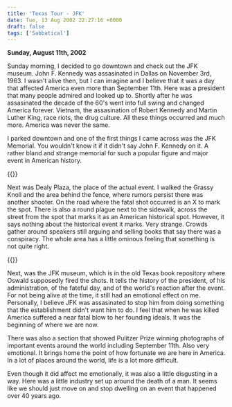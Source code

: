 ```yaml
---
title: 'Texas Tour - JFK'
date: Tue, 13 Aug 2002 22:27:16 +0000
draft: false
tags: ['Sabbatical']
---
```


**Sunday, August 11th, 2002** 

Sunday morning, I decided to go downtown and check out the JFK museum. John F. Kennedy was assasinated in Dallas on November 3rd, 1963. I wasn't alive then, but I can imagine and I believe that it was a day that affected America even more than September 11th. Here was a president that many people admired and looked up to. Shortly after he was assasinated the decade of the 60's went into full swing and changed America forever. Vietnam, the assasination of Robert Kennedy and Martin Luther King, race riots, the drug culture. All these things occurred and much more. America was never the same. 

I parked downtown and one of the first things I came across was the JFK Memorial. You wouldn't know it if it didn't say John F. Kennedy on it. A rather bland and strange memorial for such a popular figure and major event in American history. 

{{<img-center src="/images/JFK_Memorial.jpg" title="The JFK Memorial">}}

Next was Dealy Plaza, the place of the actual event. I walked the Grassy Knoll and the area behind the fence, where rumors persist there was another shooter. On the road where the fatal shot occurred is an X to mark the spot. There is also a round plague next to the sidewalk, across the street from the spot that marks it as an American historical spot. However, it says nothing about the historical event it marks. Very strange. Crowds gather around speakers still arguing and selling books that say there was a conspiracy. The whole area has a little ominous feeling that something is not quite right. 

{{<img-center src="/images/Grassy_Knoll.jpg" title="The Grassy Knoll">}}

Next, was the JFK museum, which is in the old Texas book repository where Oswald supposedly fired the shots. It tells the history of the president, of his administration, of the fateful day, and of the world's reaction after the event. For not being alive at the time, it still had an emotional effect on me. Personally, I believe JFK was assasinated to stop him from doing something that the establishment didn't want him to do. I feel that when he was killed America suffered a near fatal blow to her founding ideals. It was the beginning of where we are now. 

There was also a section that showed Pulitzer Prize winning photographs of important events around the world including September 11th. Also very emotional. It brings home the point of how fortunate we are here in America. In a lot of places around the world, life is a lot more difficult. 

Even though it did affect me emotionally, it was also a little disgusting in a way. Here was a little industry set up around the death of a man. It seems like we should just move on and stop dwelling on an event that happened over 40 years ago.
